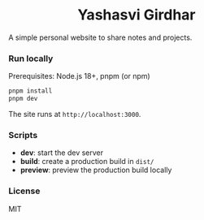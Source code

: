 <h1 align="center">
  Yashasvi Girdhar
</h1>

A simple personal website to share notes and projects.

### Run locally

Prerequisites: Node.js 18+, pnpm (or npm)

```bash
pnpm install
pnpm dev
```

The site runs at `http://localhost:3000`.

### Scripts

- **dev**: start the dev server
- **build**: create a production build in `dist/`
- **preview**: preview the production build locally

### License

MIT
